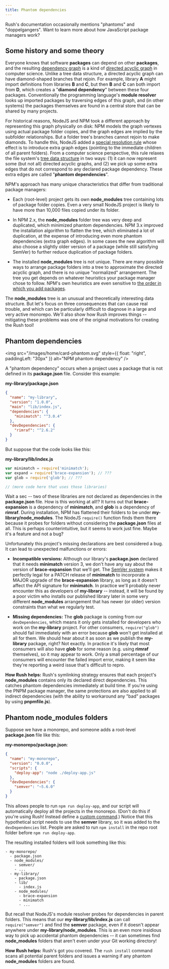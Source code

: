 ```yaml
---
title: Phantom dependencies
---
```


Rush's documentation occasionally mentions "phantoms" and "doppelgangers".
Want to learn more about how JavaScript package managers work?

## Some history and some theory

Everyone knows that software **packages** can depend on other **packages**, and the resulting
[dependency graph](https://en.wikipedia.org/wiki/Dependency_graph) is a kind of
[directed acyclic graph](https://en.wikipedia.org/wiki/Directed_acyclic_graph)
in computer science. Unlike a tree data structure, a directed acyclic graph can have
diamond-shaped branches that rejoin. For example, library **A** might import definitions from
libraries **B** and **C**, but then **B** and **C** can both import from **D**, which creates
a "**diamond dependency**" between these four packages. Conventionally the programming language's
**module resolver** looks up imported packages by traversing edges of this graph, and
(in other systems) the packages themselves are found in a central store that can be shared by many projects.

For historical reasons, NodeJS and NPM took a different approach by representing this graph physically on disk:
NPM models the graph vertexes using actual package folder copies, and the graph edges are implied by the
subfolder relationships. But a folder tree's branches cannot rejoin to make diamonds.
To handle this, NodeJS added a [special resolution rule](https://nodejs.org/api/modules.html#all-together)
whose effect is to introduce extra graph edges (pointing to the immediate children of all parent folders).
From a computer science perspective, this rule relaxes the file system's
[tree data structure](<https://en.wikipedia.org/wiki/Tree_(data_structure)>) in two ways:
(1) it can now represent some (but not all) directed acyclic graphs, and (2) we pick up some
extra edges that do not correspond to any declared package dependency. These extra edges are called
"**phantom dependencies**".

NPM's approach has many unique characteristics that differ from traditional package managers:

- Each (root-level) project gets its own **node_modules** tree containing lots of package folder copies.
  Even a very small NodeJS project is likely to have more than 10,000 files copied under its folder.

- In NPM 2.x, the **node_modules** folder tree was very deep and duplicated, which minimized phantom dependencies.
  NPM 3.x improved the installation algorithm to flatten the tree, which eliminated a lot of duplication, at the
  expense of introducing even more phantom dependencies (extra graph edges). In some cases the new algorithm will
  also choose a slightly older version of a package (while still satisfying SemVer) to further reduce duplication
  of package folders.

- The installed **node_modules** tree is not unique. There are many possible ways to arrange
  package folders into a tree to approximate the directed acyclic graph, and there is no
  unique "normalized" arrangement. The tree you get depends on whatever heuristics your
  package manager chose to follow. NPM's own heuristics are even sensitive to
  [the order in which you add packages](http://npm.github.io/how-npm-works-docs/npm3/non-determinism.html).

The **node_modules** tree is an unusual and theoretically interesting data structure.
But let's focus on three consequences that can cause real trouble, and which can be particularly
difficult to diagnose in a large and very active monorepo. We'll also show how Rush improves
things -- mitigating these problems was one of the original motivations for creating the Rush tool!

## Phantom dependencies

<img src="/images/home/card-phantom.svg" style={{ float: "right", paddingLeft: "30px" }} alt="NPM phantom dependency" />

A "phantom dependency" occurs when a project uses a package that is not defined
in its **package.json** file. Consider this example:

**my-library/package.json**

```json
{
  "name": "my-library",
  "version": "1.0.0",
  "main": "lib/index.js",
  "dependencies": {
    "minimatch": "^3.0.4"
  },
  "devDependencies": {
    "rimraf": "^2.6.2"
  }
}
```

But suppose that the code looks like this:

**my-library/lib/index.js**

```javascript
var minimatch = require('minimatch');
var expand = require('brace-expansion'); // ???
var glob = require('glob'); // ???

// (more code here that uses those libraries)
```

Wait a sec -- two of these libraries are not declared as dependencies
in the **package.json** file. How is this working at all!? It turns out that
**brace-expansion** is a dependency of **minimatch**, and **glob** is a dependency
of **rimraf**. During installation, NPM has flattened their folders to be under
**my-library/node_modules**. The NodeJS `require()` function finds them there
because it probes for folders without considering the **package.json** files at all.
This is perhaps counterintuitive, but it seems to work just fine. Maybe it's a
feature and not a bug?

Unfortunately this project's missing declarations are best considered a bug.
It can lead to unexpected malfunctions or errors:

- **Incompatible versions:** Although our library's **package.json** declared that
  it needs **minimatch** version 3, we don't have any say about the version
  of **brace-expansion** that we'll get. The [SemVer system](https://semver.org/) makes
  it perfectly legal for a PATCH release of **minimatch** to incorporate a MAJOR upgrade of
  the **brace-expansion** library, as long as it doesn't affect the API signature
  for **minimatch**. In practice we'll probably never encounter this as developers of
  **my-library** -- instead, it will be found by a poor victim who installs our published
  library later in some very different **node_modules** arrangement that has newer (or older)
  version constraints than what we regularly test.

- **Missing dependencies:** The **glob** package is coming from our `devDependencies`, which
  means it only gets installed for developers who work on the **my-library** project.
  For other consumers, `require("glob")` should fail immediately with an error because **glob**
  won't get installed at all for them. We should hear about it as soon as we publish
  the **my-library** package, right? Not exactly. In practice it's likely that most consumers
  will also have **glob** for some reason (e.g. using **rimraf** themselves),
  so it may appear to work. Only a small percentage of our consumers will encounter the
  failed import error, making it seem like they're reporting a weird issue that's difficult to repro.

**How Rush helps:** Rush's symlinking strategy ensures that each project's **node_modules**
contains only its declared direct dependencies. This catches phantom dependencies
immediately at build time. If you're using the PNPM package manager, the same protections
are also applied to all indirect dependencies (with the ability to workaround any "bad" packages
by using **pnpmfile.js**).

## Phantom node_modules folders

Suppose we have a monorepo, and someone adds a root-level **package.json** file
like this:

**my-monorepo/package.json**:

```json
{
  "name": "my-monorepo",
  "version": "0.0.0",
  "scripts": {
    "deploy-app": "node ./deploy-app.js"
  },
  "devDependencies": {
    "semver": "~5.6.0"
  }
}
```

This allows people to run `npm run deploy-app`, and our script will automatically deploy all the projects
in the monorepo. (Don't do this if you're using Rush! Instead define a
[custom command](../../maintainer/custom_commands).) Notice that this hypothetical script
needs to use the **semver** library, so it was added to the `devDependencies` list. People are asked to
run `npm install` in the repo root folder before `npm run deploy-app`.

The resulting installed folders will look something like this:

```
- my-monorepo/
  - package.json
  - node_modules/
    - semver/
    - ...
  - my-library/
    - package.json
    - lib/
      - index.js
    - node_modules/
      - brace-expansion
      - minimatch
      - ...
```

But recall that NodeJS's module resolver probes for dependencies in parent folders.
This means that our **my-library/lib/index.js** can call `require("semver")` and find
the **semver** package, even if it doesn't appear anywhere under **my-library/node_modules**.
This is an even more insidious way to pick up accidental phantom dependencies -- it can
sometimes find **node_modules** folders that aren't even under your Git working directory!

**How Rush helps:** Rush's got you covered. The `rush install` command scans all
potential parent folders and issues a warning if any phantom **node_modules** folders
are found.
